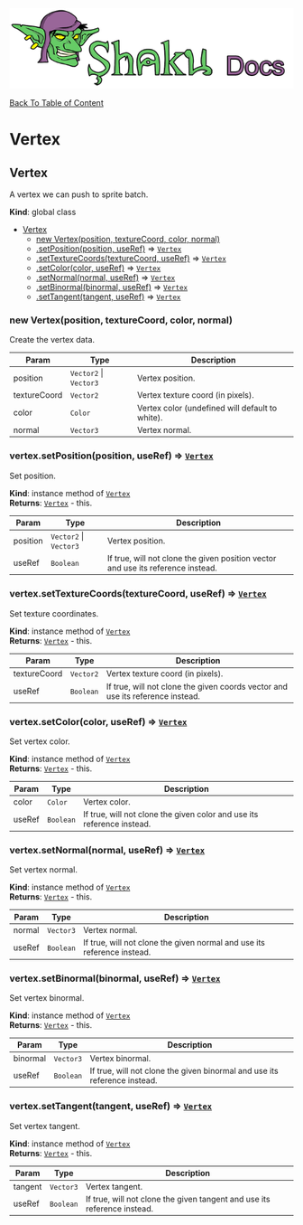![Shaku JS](resources/logo-sm.png)

[Back To Table of Content](index.md)

# Vertex

<a name="Vertex"></a>

## Vertex
A vertex we can push to sprite batch.

**Kind**: global class  

* [Vertex](#Vertex)
    * [new Vertex(position, textureCoord, color, normal)](#new_Vertex_new)
    * [.setPosition(position, useRef)](#Vertex+setPosition) ⇒ [<code>Vertex</code>](#Vertex)
    * [.setTextureCoords(textureCoord, useRef)](#Vertex+setTextureCoords) ⇒ [<code>Vertex</code>](#Vertex)
    * [.setColor(color, useRef)](#Vertex+setColor) ⇒ [<code>Vertex</code>](#Vertex)
    * [.setNormal(normal, useRef)](#Vertex+setNormal) ⇒ [<code>Vertex</code>](#Vertex)
    * [.setBinormal(binormal, useRef)](#Vertex+setBinormal) ⇒ [<code>Vertex</code>](#Vertex)
    * [.setTangent(tangent, useRef)](#Vertex+setTangent) ⇒ [<code>Vertex</code>](#Vertex)

<a name="new_Vertex_new"></a>

### new Vertex(position, textureCoord, color, normal)
Create the vertex data.


| Param | Type | Description |
| --- | --- | --- |
| position | <code>Vector2</code> \| <code>Vector3</code> | Vertex position. |
| textureCoord | <code>Vector2</code> | Vertex texture coord (in pixels). |
| color | <code>Color</code> | Vertex color (undefined will default to white). |
| normal | <code>Vector3</code> | Vertex normal. |

<a name="Vertex+setPosition"></a>

### vertex.setPosition(position, useRef) ⇒ [<code>Vertex</code>](#Vertex)
Set position.

**Kind**: instance method of [<code>Vertex</code>](#Vertex)  
**Returns**: [<code>Vertex</code>](#Vertex) - this.  

| Param | Type | Description |
| --- | --- | --- |
| position | <code>Vector2</code> \| <code>Vector3</code> | Vertex position. |
| useRef | <code>Boolean</code> | If true, will not clone the given position vector and use its reference instead. |

<a name="Vertex+setTextureCoords"></a>

### vertex.setTextureCoords(textureCoord, useRef) ⇒ [<code>Vertex</code>](#Vertex)
Set texture coordinates.

**Kind**: instance method of [<code>Vertex</code>](#Vertex)  
**Returns**: [<code>Vertex</code>](#Vertex) - this.  

| Param | Type | Description |
| --- | --- | --- |
| textureCoord | <code>Vector2</code> | Vertex texture coord (in pixels). |
| useRef | <code>Boolean</code> | If true, will not clone the given coords vector and use its reference instead. |

<a name="Vertex+setColor"></a>

### vertex.setColor(color, useRef) ⇒ [<code>Vertex</code>](#Vertex)
Set vertex color.

**Kind**: instance method of [<code>Vertex</code>](#Vertex)  
**Returns**: [<code>Vertex</code>](#Vertex) - this.  

| Param | Type | Description |
| --- | --- | --- |
| color | <code>Color</code> | Vertex color. |
| useRef | <code>Boolean</code> | If true, will not clone the given color and use its reference instead. |

<a name="Vertex+setNormal"></a>

### vertex.setNormal(normal, useRef) ⇒ [<code>Vertex</code>](#Vertex)
Set vertex normal.

**Kind**: instance method of [<code>Vertex</code>](#Vertex)  
**Returns**: [<code>Vertex</code>](#Vertex) - this.  

| Param | Type | Description |
| --- | --- | --- |
| normal | <code>Vector3</code> | Vertex normal. |
| useRef | <code>Boolean</code> | If true, will not clone the given normal and use its reference instead. |

<a name="Vertex+setBinormal"></a>

### vertex.setBinormal(binormal, useRef) ⇒ [<code>Vertex</code>](#Vertex)
Set vertex binormal.

**Kind**: instance method of [<code>Vertex</code>](#Vertex)  
**Returns**: [<code>Vertex</code>](#Vertex) - this.  

| Param | Type | Description |
| --- | --- | --- |
| binormal | <code>Vector3</code> | Vertex binormal. |
| useRef | <code>Boolean</code> | If true, will not clone the given binormal and use its reference instead. |

<a name="Vertex+setTangent"></a>

### vertex.setTangent(tangent, useRef) ⇒ [<code>Vertex</code>](#Vertex)
Set vertex tangent.

**Kind**: instance method of [<code>Vertex</code>](#Vertex)  
**Returns**: [<code>Vertex</code>](#Vertex) - this.  

| Param | Type | Description |
| --- | --- | --- |
| tangent | <code>Vector3</code> | Vertex tangent. |
| useRef | <code>Boolean</code> | If true, will not clone the given tangent and use its reference instead. |

